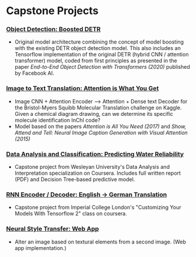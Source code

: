 # Capstone Projects

### [**Object Detection: Boosted DETR**](https://github.com/mvenouziou/DETR_for_TF)
- Original model architecture combining the concept of model boosting with the existing DETR object detection model. This also includes an Tensorflow implementation of the original DETR (hybrid CNN / attention transformer) model, coded from first principles as presented in the paper *End-to-End Object Detection with Transformers (2020)* published by Facebook AI. 
 

### [**Image to Text Translation: Attention is What You Get**](https://github.com/mvenouziou/Project-Attention-Is-What-You-Get)
- Image CNN + Attention Encoder --> Attention + Dense text Decoder for the Bristol-Myers Squibb Molecular Translation challenge on Kaggle. Given a chemical diagram drawing, can we determine its specific molecule identification InChI code? 
- Model based on the papers *Attention is All You Need (2017)* and *Show, Attend and Tell: Neural Image Caption Generation with Visual Attention (2015)*


### [**Data Analysis and Classification: Predicting Water Reliability** ](https://github.com/mvenouziou/Project-Exploratory-Data-Analysis-and-Classification)
- Capstone project from Wesleyan University's Data Analysis and Interpretation specialization on Coursera. Includes full written report (PDF) and Decision Tree-based predictive model.


### [**RNN Encoder / Decoder: English -> German Translation** ](https://github.com/mvenouziou/Project-Language-Translation)
- Capstone project from Imperial College London's "Customizing Your Models With Tensorflow 2" class on coursera.


### [**Neural Style Transfer: Web App**](https://github.com/mvenouziou/Project_Style_Transfer)
- Alter an image based on textural elements from a second image. (Web app implementation.)
